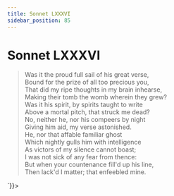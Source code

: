```yaml
---
title: Sonnet LXXXVI
sidebar_position: 85
---
```

<div dangerouslySetInnerHTML={{__html: `<div><HTML><HEAD><TITLE>Sonnet LXXXVI</TITLE></HEAD>
<BODY><H1>Sonnet LXXXVI</H1>

<BLOCKQUOTE>Was it the proud full sail of his great verse,<BR>
Bound for the prize of all too precious you,<BR>
That did my ripe thoughts in my brain inhearse,<BR>
Making their tomb the womb wherein they grew?<BR>
Was it his spirit, by spirits taught to write<BR>
Above a mortal pitch, that struck me dead?<BR>
No, neither he, nor his compeers by night<BR>
Giving him aid, my verse astonished.<BR>
He, nor that affable familiar ghost<BR>
Which nightly gulls him with intelligence<BR>
As victors of my silence cannot boast;<BR>
I was not sick of any fear from thence:<BR>
  But when your countenance fill'd up his line,<BR>
  Then lack'd I matter; that enfeebled mine.<BR>
</BLOCKQUOTE>

</BODY></HTML>
</div>`}}></div>